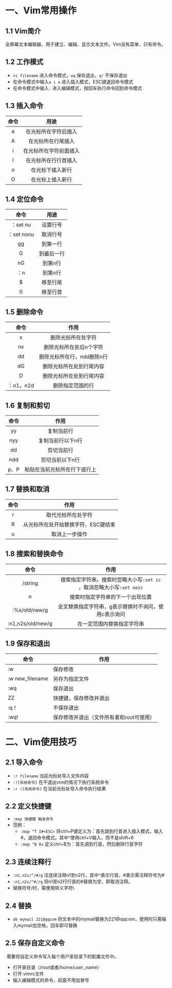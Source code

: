 # 一、Vim常用操作

## 1.1 Vim简介

​		全屏幕文本编辑器，用于建立、编辑、显示文本文件。Vim没有菜单，只有命令。

## 1.2 工作模式

- ``vi filename`` 进入命令模式，``wq`` 保存退出，``q!`` 不保存退出
- 在命令模式中输入``a i o`` 进入插入模式，ESC键退回命令模式
- 在命令模式中输入``:`` 进入编辑模式，按回车执行命令回到命令模式

## 1.3 插入命令

| 命令 |          用途          |
| :--: | :--------------------: |
|  a   |  在光标所在字符后插入  |
|  A   |   在光标所在行尾插入   |
|  i   | 在光标所在字符前面插入 |
|  I   |  在光标所在行行首插入  |
|  o   |    在光标下插入新行    |
|  O   |    在光标上插入新行    |

## 1.4 定位命令

|    命令    |    用途    |
| :--------: | :--------: |
|  ：set nu  |  设置行号  |
| ：set nonu |  取消行号  |
|     gg     |  到第一行  |
|     G      | 到最后一行 |
|     nG     |  到第n行   |
|    ：n     |  到第n行   |
|     $      |  移至行尾  |
|     0      |  移至行首  |

## 1.5 删除命令

|   命令    |            作用            |
| :-------: | :------------------------: |
|     x     |     删除光标所在处字符     |
|    nx     |  删除光标所在处后n个字符   |
|    dd     | 删除光标所在行，ndd删除n行 |
|    dG     |  删除光标所在处到行尾内容  |
|     D     |  删除光标所在处到行尾内容  |
| ：n1，n2d |      删除指定范围的行      |

## 1.6 复制和剪切

| 命令 |             作用             |
| :--: | :--------------------------: |
|  yy  |          复制当前行          |
| nyy  |      复制当前行以下n行       |
|  dd  |          剪切当前行          |
| ndd  |       剪切当前以下n行        |
| p、P | 粘贴在当前光标所在行下或行上 |

## 1.7 替换和取消

| 命令 |                作用                 |
| :--: | :---------------------------------: |
|  r   |         取代光标所在处字符          |
|  R   | 从光标所在处开始替换字符，ESC键结束 |
|  u   |           取消上一步操作            |

## 1.8 搜索和替换命令

|       命令        |                             作用                             |
| :---------------: | :----------------------------------------------------------: |
|      /string      | 搜索指定字符串。搜索时忽略大小写``:set ic`` ，取消忽略大小写``:set noic`` |
|         n         |               搜索时指定字符串的下一个出现位置               |
|   :%s/old/new/g   |     全文替换指定字符串，g表示替换时不询问，使用c表示询问     |
| :n1,n2s/old/new/g |                  在一定范围内替换指定字符串                  |

## 1.9 保存和退出

| 命令            | 作用                                     |
| --------------- | ---------------------------------------- |
| :w              | 保存修改                                 |
| :w new_filename | 另存为指定文件                           |
| :wq             | 保存退出                                 |
| ZZ              | 快捷键，保存修改并退出                   |
| :q！            | 不保存退出                               |
| :wq!            | 保存修改并退出（文件所有者和root可使用） |

# 二、Vim使用技巧

## 2.1 导入命令

- ``:r filename`` 当前光标处导入文件内容
- ``:![系统命令]`` 在不退出vim的情况下执行系统命令
- ``:r ![系统命令]`` 在当前光标处导入命令执行结果

## 2.2 定义快捷键

- ``:map 快捷键 触发命令``
- 范例：
  - ``:map ^T I#<ESC>`` 将ctrl+P键定义为：首先跳到行首进入插入模式，输入#，退回命令模式。其中^使用ctrl+V输入，而不是shift+6
  - ``:map ^B 0x`` 定义ctrl+B为：首先调到行首，然后删除行首字符

## 2.3 连续注释行

- ``:n1,n2s/^/#/g`` 注连续注释n1至n2行，其中^表示行首，#表示需注释符号为#
- ``:n1,n2s/^#//g`` 将n1至n2行行首的#替换为空，即取消注释。
- 替换符号/时，需使用转义字符\

## 2.4 替换

- ``ab mymail 221@qqcom`` 将文本中的mymail替换为221@qqcom，使用时只需输入mymail加空格，回车即可替换

## 2.5 保存自定义命令

​		需要将自定义命令写入每个用户家目录下的配置文件中。

- 打开家目录（/root或者/home/user_name）
- 打开.vimrc文件
- 输入编辑模式的命令，前面不用加冒号